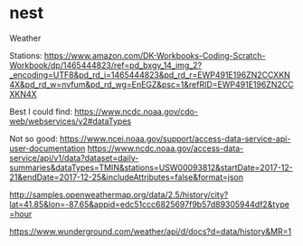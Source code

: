 # nest

Weather

Stations:
https://www.amazon.com/DK-Workbooks-Coding-Scratch-Workbook/dp/1465444823/ref=pd_bxgy_14_img_2?_encoding=UTF8&pd_rd_i=1465444823&pd_rd_r=EWP491E196ZN2CCXKN4X&pd_rd_w=nvfum&pd_rd_wg=EnEGZ&psc=1&refRID=EWP491E196ZN2CCXKN4X

Best I could find:
https://www.ncdc.noaa.gov/cdo-web/webservices/v2#dataTypes

Not so good:
https://www.ncei.noaa.gov/support/access-data-service-api-user-documentation
https://www.ncdc.noaa.gov/access-data-service/api/v1/data?dataset=daily-summaries&dataTypes=TMIN&stations=USW00093812&startDate=2017-12-21&endDate=2017-12-25&includeAttributes=false&format=json

http://samples.openweathermap.org/data/2.5/history/city?lat=41.85&lon=-87.65&appid=edc51ccc6825697f9b57d89305944df2&type=hour

https://www.wunderground.com/weather/api/d/docs?d=data/history&MR=1
